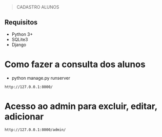 > CADASTRO ALUNOS

## Requisitos

- Python 3+
- SQLite3
- Django


# Como fazer a consulta dos alunos

- python manage.py runserver

```
http://127.0.0.1:8000/
```

# Acesso ao admin para excluir, editar, adicionar 

```
http://127.0.0.1:8000/admin/
```
